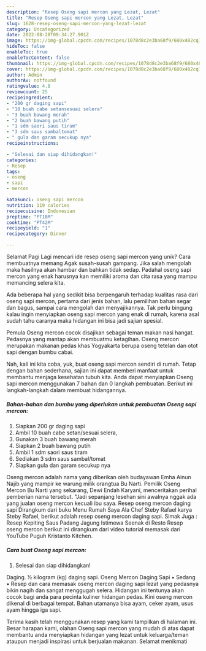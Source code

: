 ```yaml
---
description: "Resep Oseng sapi mercon yang Lezat, Lezat"
title: "Resep Oseng sapi mercon yang Lezat, Lezat"
slug: 1628-resep-oseng-sapi-mercon-yang-lezat-lezat
category: Uncategorized
date: 2022-08-28T09:34:27.901Z
image: https://img-global.cpcdn.com/recipes/1078d8c2e3ba68f9/680x482cq70/oseng-sapi-mercon-foto-resep-utama.jpg
hideToc: false
enableToc: true
enableTocContent: false
thumbnail: https://img-global.cpcdn.com/recipes/1078d8c2e3ba68f9/680x482cq70/oseng-sapi-mercon-foto-resep-utama.jpg
cover: https://img-global.cpcdn.com/recipes/1078d8c2e3ba68f9/680x482cq70/oseng-sapi-mercon-foto-resep-utama.jpg
author: Admin
authorAv: notfound
ratingvalue: 4.8
reviewcount: 25
recipeingredient:
- "200 gr daging sapi"
- "10 buah cabe setansesuai selera"
- "3 buah bawang merah"
- "2 buah bawang putih"
- "1 sdm saori saus tiram"
- "3 sdm saus sambaltomat"
- " gula dan garam secukup nya"
recipeinstructions:

- "Selesai dan siap dihidangkan!"
categories:
- Resep
tags:
- oseng
- sapi
- mercon

katakunci: oseng sapi mercon 
nutrition: 119 calories
recipecuisine: Indonesian
preptime: "PT18M"
cooktime: "PT42M"
recipeyield: "1"
recipecategory: Dinner

---
```



Selamat Pagi Lagi mencari ide resep oseng sapi mercon yang unik? Cara membuatnya memang Agak susah-susah gampang. Jika salah mengolah maka hasilnya akan hambar dan bahkan tidak sedap. Padahal oseng sapi mercon yang enak harusnya kan memiliki aroma dan cita rasa yang mampu memancing selera kita.


Ada beberapa hal yang sedikit bisa berpengaruh terhadap kualitas rasa dari oseng sapi mercon, pertama dari jenis bahan, lalu pemilihan bahan segar dan bagus, sampai cara mengolah dan menyajikannya. Tak perlu bingung kalau ingin menyiapkan oseng sapi mercon yang enak di rumah, karena asal sudah tahu caranya maka hidangan ini bisa jadi sajian spesial.

Pemula Oseng mercon cocok disajikan sebagai teman makan nasi hangat. Pedasnya yang mantap akan membuatmu ketagihan. Oseng mercon merupakan makanan pedas khas Yogyakarta berupa oseng tetelan dan otot sapi dengan bumbu cabai.


Nah, kali ini kita coba, yuk, buat oseng sapi mercon sendiri di rumah. Tetap dengan bahan sederhana, sajian ini dapat memberi manfaat untuk membantu menjaga kesehatan tubuh kita. Anda dapat menyiapkan Oseng sapi mercon menggunakan 7 bahan dan 0 langkah pembuatan. Berikut ini langkah-langkah dalam membuat hidangannya.

<!--inarticleads1-->

##### Bahan-bahan dan bumbu yang diperlukan untuk pembuatan Oseng sapi mercon:

1. Siapkan 200 gr daging sapi
1. Ambil 10 buah cabe setan/sesuai selera,
1. Gunakan 3 buah bawang merah
1. Siapkan 2 buah bawang putih
1. Ambil 1 sdm saori saus tiram
1. Sediakan 3 sdm saus sambal/tomat
1. Siapkan  gula dan garam secukup nya


Oseng mercon adalah nama yang diberikan oleh budayawan Emha Ainun Najib yang mampir ke warung milik orangtua Bu Narti. Pemilik Oseng Mercon Bu Narti yang sekarang, Dewi Endah Karyani, menceritakan perihal pemberian nama tersebut. &#34;Jadi sepanjang lesehan sini awalnya nggak ada yang jualan oseng mercon kecuali ibu saya. Resep oseng mercon daging sapi Dirangkum dari buku Menu Rumah Saya Ala Chef Steby Rafael karya Steby Rafael, berikut adalah resep oseng mercon daging sapi. Simak Juga : Resep Kepiting Saus Padang Jagung Istimewa Seenak di Resto Resep oseng mercon berikut ini dirangkum dari video tutorial memasak dari YouTube Puguh Kristanto Kitchen. 

<!--inarticleads2-->

##### Cara buat Oseng sapi mercon:


1. Selesai dan siap dihidangkan!

Daging. ½ kilogram (kg) daging sapi. Oseng Mercon Daging Sapi • Sedang • Resep dan cara memasak oseng mercon daging sapi lezat yang pedasnya bikin nagih dan sangat menggugah selera. Hidangan ini tentunya akan cocok bagi anda para pecinta kuliner hidangan pedas. Kini oseng mercon dikenal di berbagai tempat. Bahan utamanya bisa ayam, ceker ayam, usus ayam hingga iga sapi. 

Terima kasih telah menggunakan resep yang kami tampilkan di halaman ini. Besar harapan kami, olahan Oseng sapi mercon yang mudah di atas dapat membantu anda menyiapkan hidangan yang lezat untuk keluarga/teman ataupun menjadi inspirasi untuk berjualan makanan. Selamat menikmati
